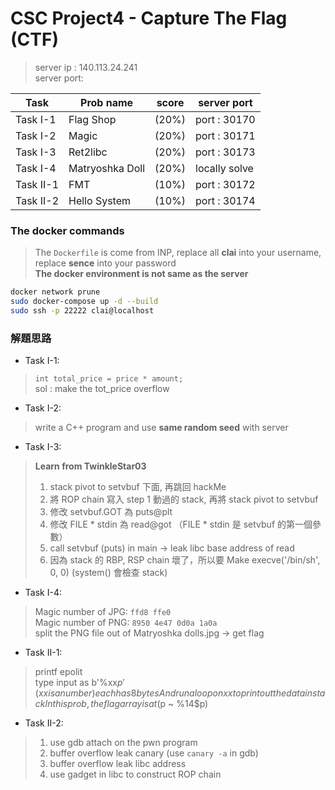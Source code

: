 # CSC Project4 - Capture The Flag (CTF)

> server ip : 140.113.24.241  
> server port:

|   Task   | Prob name       | score | server port  |  
|----------|-----------------|-------|--------------|   
| Task I-1   | Flag Shop       | (20%) | port : 30170 |    
| Task I-2   | Magic           | (20%) | port : 30171 |   
| Task I-3   | Ret2libc        | (20%) | port : 30173 |   
| Task I-4   | Matryoshka Doll | (20%) | locally solve |   
| Task II-1  | FMT             | (10%) | port : 30172 |  
| Task II-2  | Hello System    | (10%) | port : 30174 |   

### The docker commands  

> The `Dockerfile` is come from INP, replace all **clai** into your username, replace **sence** into your password  
> **The docker environment is not same as the server**
```bash
docker network prune
sudo docker-compose up -d --build
sudo ssh -p 22222 clai@localhost
```

### 解題思路
 
- Task I-1:       
> `int total_price = price * amount;`   
> sol : make the tot_price overflow    

- Task I-2:      
> write a C++ program and use **same random seed** with server     

- Task I-3:     
> **Learn from TwinkleStar03**     
> 1. stack pivot to setvbuf 下面, 再跳回 hackMe       
> 2. 將 ROP chain 寫入 step 1 動過的 stack, 再將 stack pivot to setvbuf     
> 3. 修改 setvbuf.GOT  為 puts@plt      
> 4. 修改 FILE * stdin 為 read@got （FILE * stdin 是 setvbuf 的第一個參數）     
> 5. call setvbuf (puts) in main -> leak libc base address of read        
> 6. 因為 stack 的 RBP, RSP chain 壞了，所以要 Make execve('/bin/sh', 0, 0) (system() 會檢查 stack)    
    
- Task I-4:    
> Magic number of JPG: `ffd8 ffe0`    
> Magic number of PNG: `8950 4e47 0d0a 1a0a`    
> split the PNG file out of Matryoshka dolls.jpg -> get flag    

- Task II-1:    
> printf epolit    
> type input as b'%xx$p' (xx is a number) each has 8 bytes    
> And run a loop on xx to print out the data in stack    
> In this prob, the flag array is at (%10$p ~ %14$p)     
 
- Task II-2:    
> 1. use gdb attach on the pwn program    
> 2. buffer overflow leak canary (use `canary -a` in gdb)     
> 3. buffer overflow leak libc address    
> 4. use gadget in libc to construct ROP chain   
